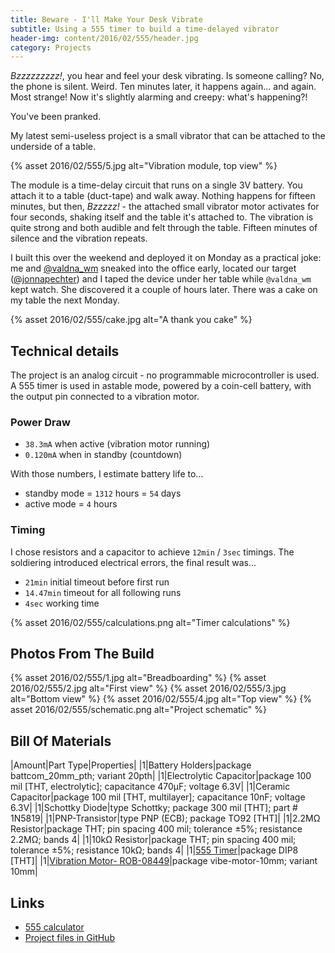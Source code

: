 ```yaml
---
title: Beware - I'll Make Your Desk Vibrate
subtitle: Using a 555 timer to build a time-delayed vibrator
header-img: content/2016/02/555/header.jpg
category: Projects
---
```


_Bzzzzzzzzz!_, you hear and feel your desk vibrating. Is someone calling? No, the phone is silent. Weird. Ten minutes later, it happens again... and again. Most strange! Now it's slightly alarming and creepy: what's happening?!

You've been pranked.

My latest semi-useless project is a small vibrator that can be attached to the underside of a table.

{% asset 2016/02/555/5.jpg alt="Vibration module, top view" %}

The module is a time-delay circuit that runs on a single 3V battery. You attach it to a table (duct-tape) and walk away. Nothing happens for fifteen minutes, but then, _Bzzzzz!_ - the attached small vibrator motor activates for four seconds, shaking itself and the table it's attached to. The vibration is quite strong and both audible and felt through the table. Fifteen minutes of silence and the vibration repeats.

I built this over the weekend and deployed it on Monday as a practical joke: me and [@valdna_wm](https://twitter.com/valdna_wm) sneaked into the office early, located our target ([@jonnapechter](https://twitter.com/jonnapechter)) and I taped the device under her table while `@valdna_wm` kept watch. She discovered it a couple of hours later. There was a cake on my table the next Monday.

{% asset 2016/02/555/cake.jpg alt="A thank you cake" %}

## Technical details

The project is an analog circuit - no programmable microcontroller is used. A 555 timer is used in astable mode, powered by a coin-cell battery, with the output pin connected to a vibration motor.

### Power Draw
- `38.3mA` when active (vibration motor running)
- `0.120mA` when in standby (countdown)

With those numbers, I estimate battery life to...

- standby mode = `1312` hours = `54` days
- active mode = `4` hours

### Timing

I chose resistors and a capacitor to achieve `12min` / `3sec` timings. The soldiering introduced electrical errors, the final result was...

- `21min` initial timeout before first run
- `14.47min` timeout for all following runs
- `4sec` working time

{% asset 2016/02/555/calculations.png alt="Timer calculations" %}

## Photos From The Build

{% asset 2016/02/555/1.jpg alt="Breadboarding" %}
{% asset 2016/02/555/2.jpg alt="First view" %}
{% asset 2016/02/555/3.jpg alt="Bottom view" %}
{% asset 2016/02/555/4.jpg alt="Top view" %}
{% asset 2016/02/555/schematic.png alt="Project schematic" %}

## Bill Of Materials

|Amount|Part Type|Properties|
|1|Battery Holders|package battcom_20mm_pth; variant 20pth|
|1|Electrolytic Capacitor|package 100 mil [THT, electrolytic]; capacitance 470µF; voltage 6.3V|
|1|Ceramic Capacitor|package 100 mil [THT, multilayer]; capacitance 10nF; voltage 6.3V|
|1|Schottky Diode|type Schottky; package 300 mil [THT]; part # 1N5819|
|1|PNP-Transistor|type PNP (ECB); package TO92 [THT]|
|1|2.2MΩ Resistor|package THT; pin spacing 400 mil; tolerance ±5%; resistance 2.2MΩ; bands 4|
|1|10kΩ Resistor|package THT; pin spacing 400 mil; tolerance ±5%; resistance 10kΩ; bands 4|
|1|[555 Timer](http://www.mouser.com/ds/2/389/CD00000893-249923.pdf)|package DIP8 [THT]|
|1|[Vibration Motor- ROB-08449](https://www.sparkfun.com/datasheets/Robotics/310-101_datasheet.pdf)|package vibe-motor-10mm; variant 10mm|

## Links

- [555 calculator](http://www.ohmslawcalculator.com/555-astable-calculator)
- [Project files in GitHub](https://github.com/anroots/vibration-555)